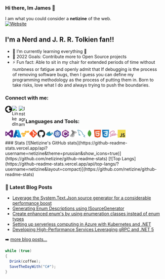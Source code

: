 ### Hi there, Im James 👋

I am what you could consider a **netizine** of the web. 
<br />
[![Website](https://img.shields.io/website?label=netizine.com&style=for-the-badge&url=https%3A%2F%2Fnetizine.com)](https://netizine.com)

## I'm a Nerd and J. R. R. Tolkien fan!!
- 🌱 I’m currently learning everything 🤣
- 🥅 2022 Goals: Contribute more to Open Source projects
- ⚡ Fun fact:  Able to sit in my chair for extended periods of time without numbness or fatigue and openly admit that If debugging is the process of removing software bugs, then I guess you can define my programming methodology as the process of putting them in. Born to take risks, love what I do and always trying to push the boundaries.
### Connect with me:
[<img align="left" alt="netizine.com"  width="22px" src="https://raw.githubusercontent.com/iconic/open-iconic/master/svg/globe.svg">](https://netizine.com/)
[<img align="left" alt="LinkedIn"  width="22px" src="https://cdn.jsdelivr.net/npm/simple-icons@v3/icons/linkedin.svg">](https://www.linkedin.com/in/jmelvin/)
[<img align="left" alt="Instagram"  width="22px" src="https://cdn.jsdelivr.net/npm/simple-icons@v3/icons/instagram.svg">](https://www.instagram.com/thenetizine/)
<br />
### Languages and Tools:
<img align="left" alt="Visual Studio" width="26px" src="https://github.com/devicons/devicon/blob/master/icons/visualstudio/visualstudio-plain.svg" />
<img align="left" alt="Azure" width="26px" src="https://github.com/devicons/devicon/blob/master/icons/azure/azure-original.svg" />
<img align="left" alt="AWS" width="26px" src="https://github.com/devicons/devicon/blob/master/icons/amazonwebservices/amazonwebservices-original.svg" />
<img align="left" alt="Git" width="26px" src="https://github.com/devicons/devicon/blob/master/icons/git/git-original.svg" />
<img align="left" alt="GitHub" width="26px" src="https://github.com/devicons/devicon/blob/master/icons/github/github-original.svg" />
<img align="left" alt="Docker" width="26px" src="https://github.com/devicons/devicon/blob/master/icons/docker/docker-original.svg" />
<img align="left" alt="Kubernetes" width="26px" src="https://github.com/devicons/devicon/blob/master/icons/kubernetes/kubernetes-plain.svg" />
<img align="left" alt="C#" width="26px" src="https://github.com/devicons/devicon/blob/master/icons/csharp/csharp-original.svg" />
<img align="left" alt="SQL" width="26px" src="https://github.com/devicons/devicon/blob/master/icons/microsoftsqlserver/microsoftsqlserver-plain.svg" />
<img align="left" alt="MySQL" width="26px" src="https://github.com/devicons/devicon/blob/master/icons/mysql/mysql-original.svg" />
<img align="left" alt="MongoDB" width="26px" src="https://github.com/devicons/devicon/blob/master/icons/mongodb/mongodb-original.svg" />
<img align="left" alt="HTML5" width="26px" src="https://github.com/devicons/devicon/blob/master/icons/html5/html5-original.svg" />
<img align="left" alt="CSS3" width="26px" src="https://github.com/devicons/devicon/blob/master/icons/css3/css3-original.svg" />
<img align="left" alt="Sass" width="26px" src="https://github.com/devicons/devicon/blob/master/icons/sass/sass-original.svg" />
<img align="left" alt="JavaScript" width="26px" src="https://github.com/devicons/devicon/blob/master/icons/javascript/javascript-original.svg" />
<br />
<br />
### Stats
[![Netizine's GitHub stats](https://github-readme-stats.vercel.app/api?username=netizine&theme=prussian&show_icons=true)](https://github.com/netizine/github-readme-stats)
[![Top Langs](https://github-readme-stats.vercel.app/api/top-langs/?username=netizine&layout=compact)](https://github.com/netizine/github-readme-stats)

### 📕 Latest Blog Posts

<!-- BLOG-POST-LIST:START -->
- [Leverage the System.Text.Json source generator for a considerable performance boost](https://www.netizine.com/post/leverage-the-system-text-json-source-generator-for-a-considerable-performance-boost)
- [Generating Enum Descriptions using ISourceGenerator](https://www.netizine.com/post/generating-enum-description-using-isourcegenerator)
- [Create enhanced enum's by using enumeration classes instead of enum types](https://www.netizine.com/post/create-enhanced-enums-using-enumeration-classes)
- [Setting up serverless computing in Azure with Kubernetes and .NET](https://www.netizine.com/post/settingup-serverless-computing-in-azure-with-kubernetes)
- [Developing High-Performance Services Leveraging gRPC and .NET 5](https://www.netizine.com/post/developing-high-performance-services-with-rpc-and-dot-net5)
<!-- BLOG-POST-LIST:END -->

➡️ [more blog posts...](https://netizine.com)

```csharp
while (true)
{
  Drink(coffee);
  SaveTheDayWith("C#");
}
```
